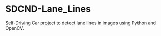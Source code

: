 # SDCND-Lane_Lines
Self-Driving Car project to detect lane lines in images using Python and OpenCV.
